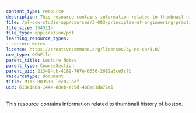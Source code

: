 ```yaml
---
content_type: resource
description: This resource contains information related to thumbnail history of boston.
file: /ol-ocw-studio-app/courses/3-003-principles-of-engineering-practice-spring-2010/613e1d8a144488ebec9d4b8ed1da72e1_MIT3_003S10_lec07.pdf
file_size: 1545114
file_type: application/pdf
learning_resource_types:
- Lecture Notes
license: https://creativecommons.org/licenses/by-nc-sa/4.0/
ocw_type: OCWFile
parent_title: Lecture Notes
parent_type: CourseSection
parent_uid: 213494cb-4189-767e-6656-2082a5ce5c7b
resourcetype: Document
title: MIT3_003S10_lec07.pdf
uid: 613e1d8a-1444-88eb-ec9d-4b8ed1da72e1
---
```

This resource contains information related to thumbnail history of boston.